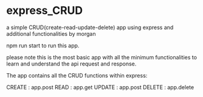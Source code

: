 # express_CRUD
a simple CRUD(create-read-update-delete) app using express and additional functionalities by morgan

npm run start to run this app.

please note this is the most basic app with all the minimum functionalities to learn and understand the api request and response.

The app contains all the CRUD functions within express: 

CREATE : app.post
READ : app.get
UPDATE : app.post
DELETE : app.delete
